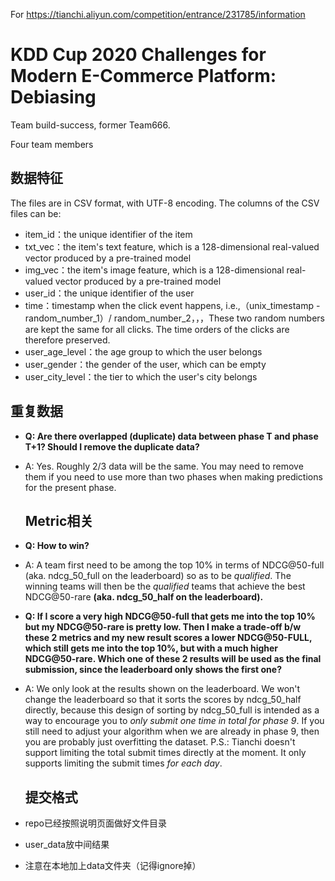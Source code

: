 For https://tianchi.aliyun.com/competition/entrance/231785/information

# KDD Cup 2020 Challenges for Modern E-Commerce Platform: Debiasing

Team build-success, former Team666.

Four team members





## 数据特征

The files are in CSV format, with UTF-8 encoding. The columns of the CSV files can be:

- item_id：the unique identifier of the item
- txt_vec：the item's text feature, which is a 128-dimensional real-valued vector produced by a pre-trained model
- img_vec：the item's image feature, which is a 128-dimensional real-valued vector produced by a pre-trained model
- user_id：the unique identifier of the user
- time：timestamp when the click event happens, i.e.,（unix_timestamp - random_number_1）/ random_number_2，，，These two random numbers are kept the same for all clicks. The time orders of the clicks are therefore preserved.
- user_age_level：the age group to which the user belongs
- user_gender：the gender of the user, which can be empty
- user_city_level：the tier to which the user's city belongs



## 重复数据

- **Q: Are there overlapped (duplicate) data between phase T and phase T+1? Should I remove the duplicate data?**

- A: Yes. Roughly 2/3 data will be the same. You may need to remove them if you need to use more than two phases when making predictions for the present phase.

  ## Metric相关

- **Q: How to win?**

- A: A team first need to be among the top 10% in terms of NDCG@50-full (aka. ndcg_50_full on the leaderboard) so as to be *qualified*. The winning teams will then be the *qualified* teams that achieve the best NDCG@50-rare **(aka. ndcg_50_half on the leaderboard).**

- **Q: If I score a very high NDCG@50-full that gets me into the top 10% but my NDCG@50-rare is pretty low. Then I make a trade-off b/w these 2 metrics and my new result scores a lower NDCG@50-FULL, which still gets me into the top 10%, but with a much higher NDCG@50-rare. Which one of these 2 results will be used as the final submission, since the leaderboard only shows the first one?** 

- A: We only look at the results shown on the leaderboard. We won't change the leaderboard so that it sorts the scores by ndcg_50_half directly, because this design of sorting by ndcg_50_full is intended as a way to encourage you to *only submit one time in total for phase 9*. If you still need to adjust your algorithm when we are already in phase 9, then you are probably just overfitting the dataset. P.S.: Tianchi doesn't support limiting the total submit times directly at the moment. It only supports limiting the submit times *for each day*.

  ## 提交格式

- repo已经按照说明页面做好文件目录
- user_data放中间结果
- 注意在本地加上data文件夹（记得ignore掉）
